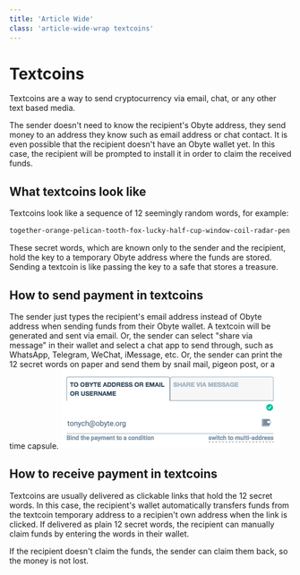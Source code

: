 ```yaml
---
title: 'Article Wide'
class: 'article-wide-wrap textcoins'
---
```


# Textcoins

Textcoins are a way to send cryptocurrency via email, chat, or any other text based media.

The sender doesn't need to know the recipient's Obyte address, they send money to an address they know such as email address or chat contact. It is even possible that the recipient doesn't have an Obyte wallet yet. In this case, the recipient will be prompted to install it in order to claim the received funds.

## What textcoins look like

Textcoins look like a sequence of 12 seemingly random words, for example:
```sh
together-orange-pelican-tooth-fox-lucky-half-cup-window-coil-radar-pen
```
These secret words, which are known only to the sender and the recipient, hold the key to a temporary Obyte address where the funds are stored. Sending a textcoin is like passing the key to a safe that stores a treasure.

## How to send payment in textcoins
The sender just types the recipient's email address instead of Obyte address when sending funds from their Obyte wallet. A textcoin will be generated and sent via email. Or, the sender can select "share via message" in their wallet and select a chat app to send through, such as WhatsApp, Telegram, WeChat, iMessage, etc. Or, the sender can print the 12 secret words on paper and send them by snail mail, pigeon post, or a time capsule.
![](sending-textcoin-to-email.png)

## How to receive payment in textcoins
Textcoins are usually delivered as clickable links that hold the 12 secret words. In this case, the recipient's wallet automatically transfers funds from the textcoin temporary address to a recipien't own address when the link is clicked. If delivered as plain 12 secret words, the recipient can manually claim funds by entering the words in their wallet.

If the recipient doesn't claim the funds, the sender can claim them back, so the money is not lost.
